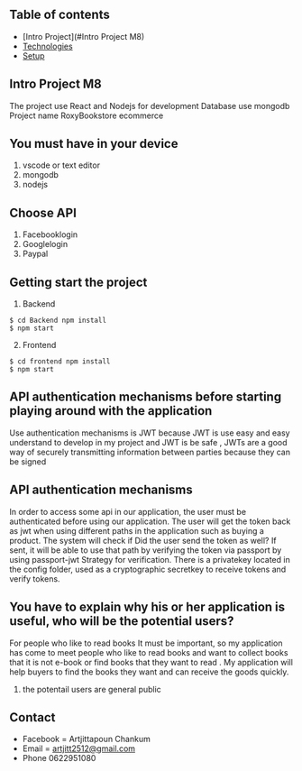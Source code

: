 ## Table of contents
* [Intro Project](#Intro Project M8)
* [Technologies](#technologies)
* [Setup](#setup)
## Intro Project M8
The project use React and Nodejs for development Database use mongodb Project name RoxyBookstore ecommerce
## You must have in your device
1. vscode or text editor
2. mongodb 
3. nodejs

## Choose API 
1. Facebooklogin	
2. Googlelogin
3. Paypal
## Getting start the project
1. Backend
```
$ cd Backend npm install 
$ npm start
```
2. Frontend
```
$ cd frontend npm install 
$ npm start
```
## API authentication mechanisms before starting playing around with the application
Use authentication mechanisms is JWT because JWT is use easy and easy understand to develop in my project and JWT is be safe , JWTs are a good way of securely transmitting information between parties because they can be signed 
## API authentication mechanisms
In order to access some api in our application, the user must be authenticated before using our application. The user will get the token back as jwt when using different paths in the application such as buying a product. The system will check if Did the user send the token as well? If sent, it will be able to use that path by verifying the token via passport by using passport-jwt Strategy for verification.
There is a privatekey located in the config folder, used as a cryptographic secretkey to receive tokens and verify tokens.
## You have to explain why his or her application is useful, who will be the potential users?
For people who like to read books It must be important, so my application has come to meet people who like to read books and want to collect books that it is not e-book or find books that they want to read . My application will help buyers to find the books they want and can receive the goods quickly.
1. the potentail users are general public 
## Contact
* Facebook  =  Artjittapoun Chankum
* Email = artjitt2512@gmail.com
* Phone 0622951080

